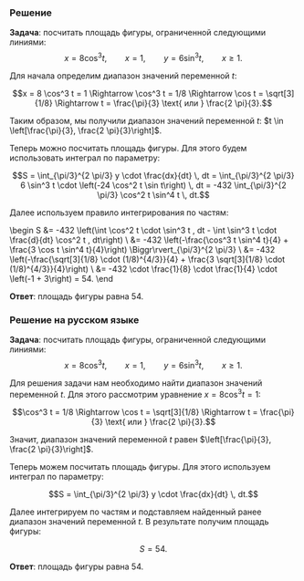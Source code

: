 

### Решение 

**Задача**: посчитать площадь фигуры, ограниченной следующими линиями: 
$$x = 8 \cos^3 t, \qquad x = 1, \qquad y = 6 \sin^3 t, \qquad x \geq 1.$$

Для начала определим диапазон значений переменной $t$:

$$x = 8 \cos^3 t = 1 \Rightarrow \cos^3 t = 1/8 \Rightarrow \cos t = \sqrt[3]{1/8} \Rightarrow t = \frac{\pi}{3} \text{ или } \frac{2 \pi}{3}.$$

Таким образом, мы получили диапазон значений переменной $t$: $t \in \left[\frac{\pi}{3}, \frac{2 \pi}{3}\right]$.

Теперь можно посчитать площадь фигуры. Для этого будем использовать интеграл по параметру:

$$S = \int_{\pi/3}^{2 \pi/3} y \cdot \frac{dx}{dt} \, dt = \int_{\pi/3}^{2 \pi/3} 6 \sin^3 t \cdot \left(-24 \cos^2 t \sin t\right) \, dt = -432 \int_{\pi/3}^{2 \pi/3} \cos^2 t \sin^4 t \, dt.$$

Далее используем правило интегрирования по частям:

\begin
S &= -432 \left(\int \cos^2 t \cdot \sin^3 t \, dt - \int \sin^3 t \cdot \frac{d}{dt} \cos^2 t \, dt\right) \\
&= -432 \left(-\frac{\cos^3 t \sin^4 t}{4} + \frac{3 \cos t \sin^4 t}{4}\right) \Biggr\rvert_{\pi/3}^{2 \pi/3} \\
&= -432 \left(-\frac{\sqrt[3]{1/8} \cdot (1/8)^{4/3}}{4} + \frac{3 \sqrt[3]{1/8} \cdot (1/8)^{4/3}}{4}\right) \\
&= -432 \cdot \frac{1}{8} \cdot \frac{1}{4} \cdot \left(-1 + 3\right) = 54.
\end

**Ответ**: площадь фигуры равна 54.

### Решение на русском языке

**Задача**: посчитать площадь фигуры, ограниченной следующими линиями: 
$$x = 8 \cos^3 t, \qquad x = 1, \qquad y = 6 \sin^3 t, \qquad x \geq 1.$$

Для решения задачи нам необходимо найти диапазон значений переменной $t$. Для этого рассмотрим уравнение $x = 8 \cos^3 t = 1$:

$$\cos^3 t = 1/8 \Rightarrow \cos t = \sqrt[3]{1/8} \Rightarrow t = \frac{\pi}{3} \text{ или } \frac{2 \pi}{3}.$$

Значит, диапазон значений переменной $t$ равен $\left[\frac{\pi}{3}, \frac{2 \pi}{3}\right]$.

Теперь можем посчитать площадь фигуры. Для этого используем интеграл по параметру:

$$S = \int_{\pi/3}^{2 \pi/3} y \cdot \frac{dx}{dt} \, dt.$$

Далее интегрируем по частям и подставляем найденный ранее диапазон значений переменной $t$. В результате получим площадь фигуры:

$$S = 54.$$

**Ответ**: площадь фигуры равна 54.